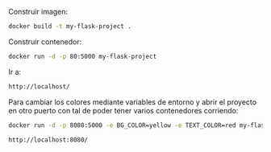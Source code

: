 Construir imagen:

```bash
docker build -t my-flask-project .
```
Construir contenedor:

```bash
docker run -d -p 80:5000 my-flask-project
```

Ir a:

```bash
http://localhost/
```

Para cambiar los colores mediante variables de entorno y abrir el proyecto en otro puerto con tal de poder tener varios contenedores corriendo:

```bash
docker run -d -p 8080:5000 -e BG_COLOR=yellow -e TEXT_COLOR=red my-flask-project
```
```bash
http://localhost:8080/
```